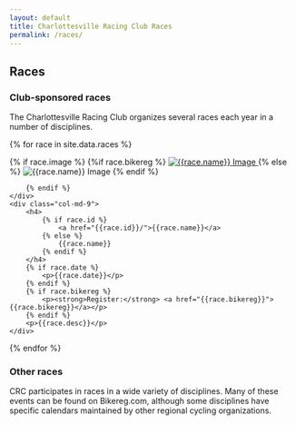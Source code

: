```yaml
---
layout: default
title: Charlottesville Racing Club Races
permalink: /races/
---
```


## Races


### Club-sponsored races
The Charlottesville Racing Club organizes several races each year in a number of disciplines.

{% for race in site.data.races %}
<div class="row section">
    <div class="col-md-3 text-center">
        {% if race.image %}
            {%if race.bikereg %}
            <a href="{{race.bikereg}}">
                <img src="{{site.baseurl}}/images/{{race.image}}" alt="{{race.name}} Image" class="block-image"/>
            </a>
            {% else %}
            <img src="{{site.baseurl}}/images/{{race.image}}" alt="{{race.name}} Image" class="block-image"/>
            {% endif %}
        
        {% endif %}        
    </div>
    <div class="col-md-9">
        <h4>
            {% if race.id %}
                <a href="{{race.id}}/">{{race.name}}</a>
            {% else %}
                {{race.name}}
            {% endif %}
        </h4>
        {% if race.date %}
            <p>{{race.date}}</p>
        {% endif %}
        {% if race.bikereg %}
            <p><strong>Register:</strong> <a href="{{race.bikereg}}">{{race.bikereg}}</a></p>
        {% endif %}
        <p>{{race.desc}}</p>
    </div>
</div>
{% endfor %}

### Other races
CRC participates in races in a wide variety of disciplines. Many of these events can be found on Bikereg.com, although some disciplines have specific calendars maintained by other regional cycling organizations.

